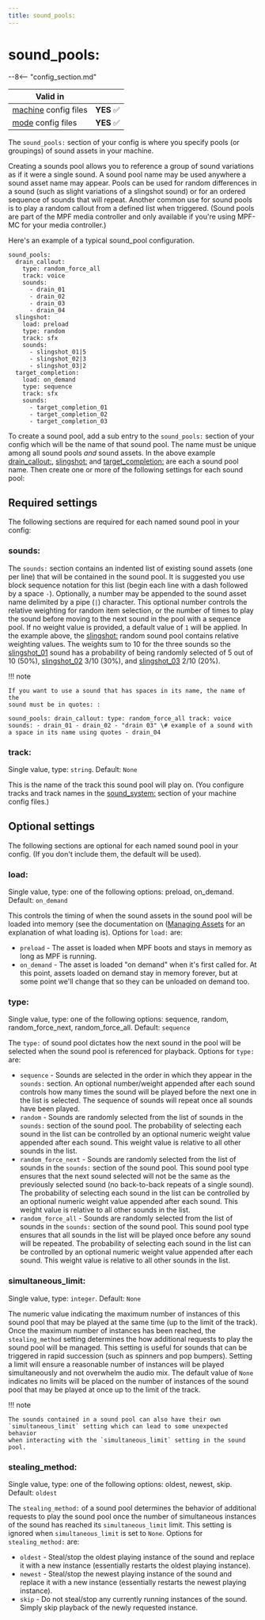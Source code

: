 ```yaml
---
title: sound_pools:
---
```


# sound_pools:


--8<-- "config_section.md"

| Valid in | |
|-----|:----:|
|[machine](instructions/machine_config.md) config files |**YES** :white_check_mark:|
|[mode](instructions/mode_config.md) config files|**YES** :white_check_mark:|

The `sound_pools:` section of your config is where you specify pools (or
groupings) of sound assets in your machine.

Creating a sounds pool allows you to reference a group of sound
variations as if it were a single sound. A sound pool name may be used
anywhere a sound asset name may appear. Pools can be used for random
differences in a sound (such as slight variations of a slingshot sound)
or for an ordered sequence of sounds that will repeat. Another common
use for sound pools is to play a random callout from a defined list when
triggered. (Sound pools are part of the MPF media controller and only
available if you're using MPF-MC for your media controller.)

Here's an example of a typical sound_pool configuration.

``` mpf-config
sound_pools:
  drain_callout:
    type: random_force_all
    track: voice
    sounds:
      - drain_01
      - drain_02
      - drain_03
      - drain_04
  slingshot:
    load: preload
    type: random
    track: sfx
    sounds:
      - slingshot_01|5
      - slingshot_02|3
      - slingshot_03|2
  target_completion:
    load: on_demand
    type: sequence
    track: sfx
    sounds:
      - target_completion_01
      - target_completion_02
      - target_completion_03
```

To create a sound pool, add a sub entry to the `sound_pools:` section of
your config which will be the name of that sound pool. The name must be
unique among all sound pools *and* sound assets. In the above example
[drain_callout:](#), [slingshot:](#) and
[target_completion:](#) are each a sound pool name. Then create
one or more of the following settings for each sound pool:

## Required settings

The following sections are required for each named sound pool in your
config:

### sounds:

The `sounds:` section contains an indented list of existing sound assets
(one per line) that will be contained in the sound pool. It is suggested
you use block sequence notation for this list (begin each line with a
dash followed by a space `-`). Optionally, a number may be appended to
the sound asset name delimited by a pipe (`|`) character. This optional
number controls the relative weighting for random item selection, or the
number of times to play the sound before moving to the next sound in the
pool with a sequence pool. If no weight value is provided, a default
value of `1` will be applied. In the example above, the
[slingshot:](#) random sound pool contains relative weighting
values. The weights sum to 10 for the three sounds so the
[slingshot_01](#) sound has a probability of being randomly
selected of 5 out of 10 (50%), [slingshot_02](#) 3/10 (30%),
and [slingshot_03](#) 2/10 (20%).

!!! note

    If you want to use a sound that has spaces in its name, the name of the
    sound must be in quotes: :

    sound_pools: drain_callout: type: random_force_all track: voice
    sounds: - drain_01 - drain_02 - "drain 03" \# example of a sound with
    a space in its name using quotes - drain_04

### track:

Single value, type: `string`. Default: `None`

This is the name of the track this sound pool will play on. (You
configure tracks and track names in the
[sound_system:](sound_system.md)
section of your machine config files.)

## Optional settings

The following sections are optional for each named sound pool in your
config. (If you don't include them, the default will be used).

### load:

Single value, type: one of the following options: preload, on_demand.
Default: `on_demand`

This controls the timing of when the sound assets in the sound pool will
be loaded into memory (see the documentation on
([Managing Assets](../assets/index.md) for an
explanation of what loading is). Options for `load:` are:

* `preload` - The asset is loaded when MPF boots and stays in memory
    as long as MPF is running.
* `on_demand` - The asset is loaded "on demand" when it's first
    called for. At this point, assets loaded on demand stay in memory
    forever, but at some point we'll change that so they can be
    unloaded on demand too.

### type:

Single value, type: one of the following options: sequence, random,
random_force_next, random_force_all. Default: `sequence`

The `type:` of sound pool dictates how the next sound in the pool will
be selected when the sound pool is referenced for playback. Options for
`type:` are:

* `sequence` - Sounds are selected in the order in which they appear
    in the `sounds:` section. An optional number/weight appended after
    each sound controls how many times the sound will be played before
    the next one in the list is selected. The sequence of sounds will
    repeat once all sounds have been played.
* `random` - Sounds are randomly selected from the list of sounds in
    the `sounds:` section of the sound pool. The probability of
    selecting each sound in the list can be controlled by an optional
    numeric weight value appended after each sound. This weight value is
    relative to all other sounds in the list.
* `random_force_next` - Sounds are randomly selected from the list of
    sounds in the `sounds:` section of the sound pool. This sound pool
    type ensures that the next sound selected will not be the same as
    the previously selected sound (no back-to-back repeats of a single
    sound). The probability of selecting each sound in the list can be
    controlled by an optional numeric weight value appended after each
    sound. This weight value is relative to all other sounds in the
    list.
* `random_force_all` - Sounds are randomly selected from the list of
    sounds in the `sounds:` section of the sound pool. This sound pool
    type ensures that all sounds in the list will be played once before
    any sound will be repeated. The probability of selecting each sound
    in the list can be controlled by an optional numeric weight value
    appended after each sound. This weight value is relative to all
    other sounds in the list.

### simultaneous_limit:

Single value, type: `integer`. Default: `None`

The numeric value indicating the maximum number of instances of this
sound pool that may be played at the same time (up to the limit of the
track). Once the maximum number of instances has been reached, the
`stealing_method` setting determines the how additional requests to play
the sound pool will be managed. This setting is useful for sounds that
can be triggered in rapid succession (such as spinners and pop bumpers).
Setting a limit will ensure a reasonable number of instances will be
played simultaneously and not overwhelm the audio mix. The default value
of `None` indicates no limits will be placed on the number of instances
of the sound pool that may be played at once up to the limit of the
track.

!!! note

    The sounds contained in a sound pool can also have their own
    `simultaneous_limit` setting which can lead to some unexpected behavior
    when interacting with the `simultaneous_limit` setting in the sound
    pool.

### stealing_method:

Single value, type: one of the following options: oldest, newest, skip.
Default: `oldest`

The `stealing_method:` of a sound pool determines the behavior of
additional requests to play the sound pool once the number of
simultaneous instances of the sound has reached its `simultaneous_limit`
limit. This setting is ignored when `simultaneous_limit` is set to
`None`. Options for `stealing_method:` are:

* `oldest` - Steal/stop the oldest playing instance of the sound and
    replace it with a new instance (essentially restarts the oldest
    playing instance).
* `newest` - Steal/stop the newest playing instance of the sound and
    replace it with a new instance (essentially restarts the newest
    playing instance).
* `skip` - Do not steal/stop any currently running instances of the
    sound. Simply skip playback of the newly requested instance.
